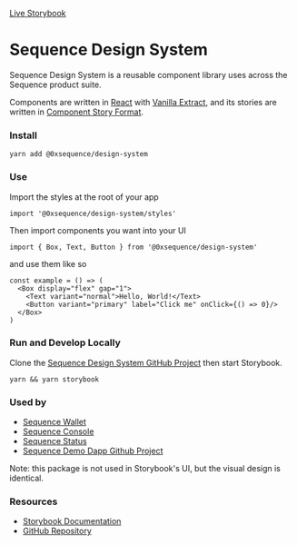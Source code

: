 [Live Storybook](https://0xsequence.github.io/design-system/)

# Sequence Design System

Sequence Design System is a reusable component library uses across the Sequence product suite.

Components are written in [React](https://reactjs.org/) with [Vanilla Extract](https://vanilla-extract.style/), and its stories are written in [Component Story Format](https://medium.com/storybookjs/component-story-format-66f4c32366df).

### Install

```
yarn add @0xsequence/design-system
```

### Use

Import the styles at the root of your app

`import '@0xsequence/design-system/styles'`

Then import components you want into your UI

`import { Box, Text, Button } from '@0xsequence/design-system'`

and use them like so

```
const example = () => (
  <Box display="flex" gap="1">
    <Text variant="normal">Hello, World!</Text>
    <Button variant="primary" label="Click me" onClick={() => 0}/>
  </Box>
)

```

### Run and Develop Locally

Clone the [Sequence Design System GitHub Project](https://github.com/0xsequence/design-system) then start Storybook.

```
yarn && yarn storybook
```

### Used by

- [Sequence Wallet](https://sequence.app/)
- [Sequence Console](https://sequence.dev/)
- [Sequence Status](https://status.sequence.info/)
- [Sequence Demo Dapp Github Project](https://github.com/0xsequence/demo-dapp)

Note: this package is not used in Storybook's UI, but the visual design is identical.

### **Resources**

- [Storybook Documentation](https://storybook.js.org/docs/react/get-started/introduction)
- [GitHub Repository](https://github.com/0xsequence/design-system)
